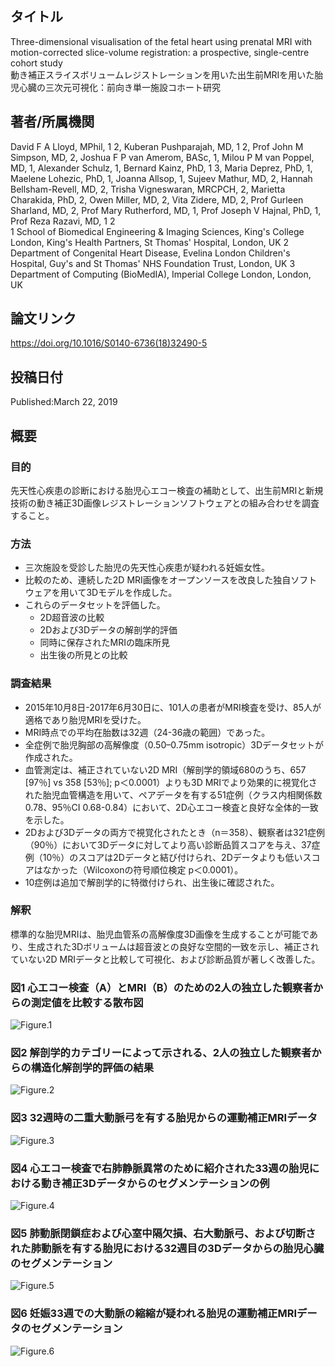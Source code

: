 ## タイトル
Three-dimensional visualisation of the fetal heart using prenatal MRI with motion-corrected slice-volume registration: a prospective, single-centre cohort study  
動き補正スライスボリュームレジストレーションを用いた出生前MRIを用いた胎児心臓の三次元可視化：前向き単一施設コホート研究

## 著者/所属機関
David F A Lloyd, MPhil, 1 2, Kuberan Pushparajah, MD, 1 2, Prof John M Simpson, MD, 2, Joshua F P van Amerom, BASc, 1, Milou P M van Poppel, MD, 1, Alexander Schulz, 1, Bernard Kainz, PhD, 1 3, Maria Deprez, PhD, 1, Maelene Lohezic, PhD, 1, Joanna Allsop, 1, Sujeev Mathur, MD, 2, Hannah Bellsham-Revell, MD, 2, Trisha Vigneswaran, MRCPCH, 2, Marietta Charakida, PhD, 2, Owen Miller, MD, 2, Vita Zidere, MD, 2, Prof Gurleen Sharland, MD, 2, Prof Mary Rutherford, MD, 1, Prof Joseph V Hajnal, PhD, 1, Prof Reza Razavi, MD, 1 2  
1 School of Biomedical Engineering & Imaging Sciences, King's College London, King's Health Partners, St Thomas' Hospital, London, UK
2 Department of Congenital Heart Disease, Evelina London Children's Hospital, Guy's and St Thomas' NHS Foundation Trust, London, UK
3 Department of Computing (BioMedIA), Imperial College London, London, UK

## 論文リンク
https://doi.org/10.1016/S0140-6736(18)32490-5

## 投稿日付
Published:March 22, 2019

## 概要
### 目的
先天性心疾患の診断における胎児心エコー検査の補助として、出生前MRIと新規技術の動き補正3D画像レジストレーションソフトウェアとの組み合わせを調査すること。

### 方法
* 三次施設を受診した胎児の先天性心疾患が疑われる妊娠女性。
* 比較のため、連続した2D MRI画像をオープンソースを改良した独自ソフトウェアを用いて3Dモデルを作成した。
* これらのデータセットを評価した。
  * 2D超音波の比較
  * 2Dおよび3Dデータの解剖学的評価
  * 同時に保存されたMRIの臨床所見
  * 出生後の所見との比較

### 調査結果
* 2015年10月8日-2017年6月30日に、101人の患者がMRI検査を受け、85人が適格であり胎児MRIを受けた。
* MRI時点での平均在胎数は32週（24-36歳の範囲）であった。
* 全症例で胎児胸部の高解像度（0.50–0.75mm isotropic）3Dデータセットが作成された。
* 血管測定は、補正されていない2D MRI（解剖学的領域680のうち、657 \[97％\] vs 358 \[53％\]; p＜0.0001）よりも3D MRIでより効果的に視覚化された胎児血管構造を用いて、ペアデータを有する51症例（クラス内相関係数0.78、95％CI 0.68-0.84）において、2D心エコー検査と良好な全体的一致を示した。
* 2Dおよび3Dデータの両方で視覚化されたとき（n＝358）、観察者は321症例（90％）において3Dデータに対してより高い診断品質スコアを与え、37症例（10％）のスコアは2Dデータと結び付けられ、2Dデータよりも低いスコアはなかった（Wilcoxonの符号順位検定 p＜0.0001）。
* 10症例は追加で解剖学的に特徴付けられ、出生後に確認された。

### 解釈
標準的な胎児MRIは、胎児血管系の高解像度3D画像を生成することが可能であり、生成された3Dボリュームは超音波との良好な空間的一致を示し、補正されていない2D MRIデータと比較して可視化、および診断品質が著しく改善した。

### 図1 心エコー検査（A）とMRI（B）のための2人の独立した観察者からの測定値を比較する散布図
![Figure.1](Three_fig1.jpg)

### 図2 解剖学的カテゴリーによって示される、2人の独立した観察者からの構造化解剖学的評価の結果
![Figure.2](Three_fig2.jpg)

### 図3 32週時の二重大動脈弓を有する胎児からの運動補正MRIデータ
![Figure.3](Three_fig3.jpg)

### 図4 心エコー検査で右肺静脈異常のために紹介された33週の胎児における動き補正3Dデータからのセグメンテーションの例
![Figure.4](Three_fig4.jpg)

### 図5 肺動脈閉鎖症および心室中隔欠損、右大動脈弓、および切断された肺動脈を有する胎児における32週目の3Dデータからの胎児心臓のセグメンテーション
![Figure.5](Three_fig5.jpg)

### 図6 妊娠33週での大動脈の縮縮が疑われる胎児の運動補正MRIデータのセグメンテーション
![Figure.6](Three_fig6.jpg)
